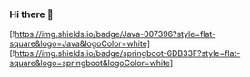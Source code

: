 ### Hi there 👋
[!https://img.shields.io/badge/Java-007396?style=flat-square&logo=Java&logoColor=white]
[!https://img.shields.io/badge/springboot-6DB33F?style=flat-square&logo=springboot&logoColor=white]
<!--
**moonjikwang/moonjikwang** is a ✨ _special_ ✨ repository because its `README.md` (this file) appears on your GitHub profile.

Here are some ideas to get you started:

- 🔭 I’m currently working on ...
- 🌱 I’m currently learning ...
- 👯 I’m looking to collaborate on ...
- 🤔 I’m looking for help with ...
- 💬 Ask me about ...
- 📫 How to reach me: ...
- 😄 Pronouns: ...
- ⚡ Fun fact: ...
-->
